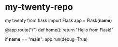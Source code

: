 # my-twenty-repo
my twenty 
from flask import Flask
app = Flask(__name__)

@app.route("/")
def home():
    return "Hello from Flask!"

if __name__ == "__main__":
    app.run(debug=True)
